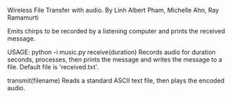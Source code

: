 Wireless File Transfer with audio. By Linh Albert Pham, Michelle Ahn, Ray Ramamurti

Emits chirps to be recorded by a listening computer and prints the received message.

USAGE: python -i music.py
receive(duration)
	Records audio for duration seconds, processes, then prints the message and writes the message to a file. Default file is 'received.txt'.

transmit(filename)
	Reads a standard ASCII text file, then plays the encoded audio.
